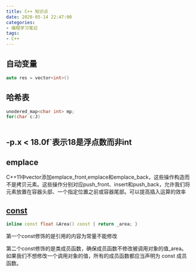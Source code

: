 ```yaml
---
title: C++ 知识点
date: 2020-05-14 22:47:00
categories:
- 编程学习笔记
tags:
- C++
---
```




## 自动变量

```c++
auto res = vector<int>() 
```

## 哈希表

```C++
unodered_map<char int> mp;
for(char c:J)
    
```

## -p.x < 18.0f`表示18是浮点数而非int

## emplace

C++11中vector添加emplace_front,emplace和emplace_back，这些操作构造而不是拷贝元素。这些操作分别对应push_front、insert和push_back，允许我们将元素放置在容器头部、一个指定位置之前或容器尾部。可以提高插入运算的效率

## [const](https://www.runoob.com/w3cnote/cpp-const-keyword.html)

```C++
inline const float &Area() const { return _area; }
```

第一个const修饰的是引用的内容为常量不能修改

第二个const修饰的是类成员函数，确保成员函数不修改被调用对象的值_area。如果我们不想修改一个调用对象的值，所有的成员函数都应当声明为 const 成员函数。

# 




